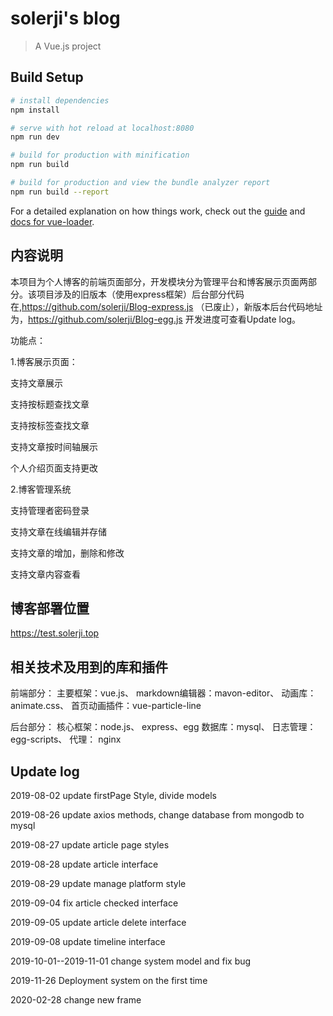 # solerji's blog

> A Vue.js project

## Build Setup

``` bash
# install dependencies
npm install

# serve with hot reload at localhost:8080
npm run dev

# build for production with minification
npm run build

# build for production and view the bundle analyzer report
npm run build --report
```

For a detailed explanation on how things work, check out the [guide](http://vuejs-templates.github.io/webpack/) and [docs for vue-loader](http://vuejs.github.io/vue-loader).

## 内容说明
本项目为个人博客的前端页面部分，开发模块分为管理平台和博客展示页面两部分。该项目涉及的旧版本（使用express框架）后台部分代码在,https://github.com/solerji/Blog-express.js （已废止），新版本后台代码地址为，https://github.com/solerji/Blog-egg.js
开发进度可查看Update log。

功能点：

1.博客展示页面：

支持文章展示

支持按标题查找文章

支持按标签查找文章

支持文章按时间轴展示

个人介绍页面支持更改

2.博客管理系统

支持管理者密码登录

支持文章在线编辑并存储

支持文章的增加，删除和修改

支持文章内容查看

## 博客部署位置
https://test.solerji.top

## 相关技术及用到的库和插件
前端部分：
主要框架：vue.js、
markdown编辑器：mavon-editor、
动画库：animate.css、
首页动画插件：vue-particle-line

后台部分：
核心框架：node.js、
express、egg
数据库：mysql、
日志管理：egg-scripts、
代理： nginx


## Update log
2019-08-02 update firstPage Style, divide models

2019-08-26 update axios methods, change database from mongodb to mysql

2019-08-27 update article page styles

2019-08-28 update article interface

2019-08-29 update manage platform style

2019-09-04 fix article checked interface

2019-09-05 update article delete interface

2019-09-08 update timeline interface

2019-10-01--2019-11-01 change system model and fix bug

2019-11-26 Deployment system on the first time

2020-02-28 change new frame
